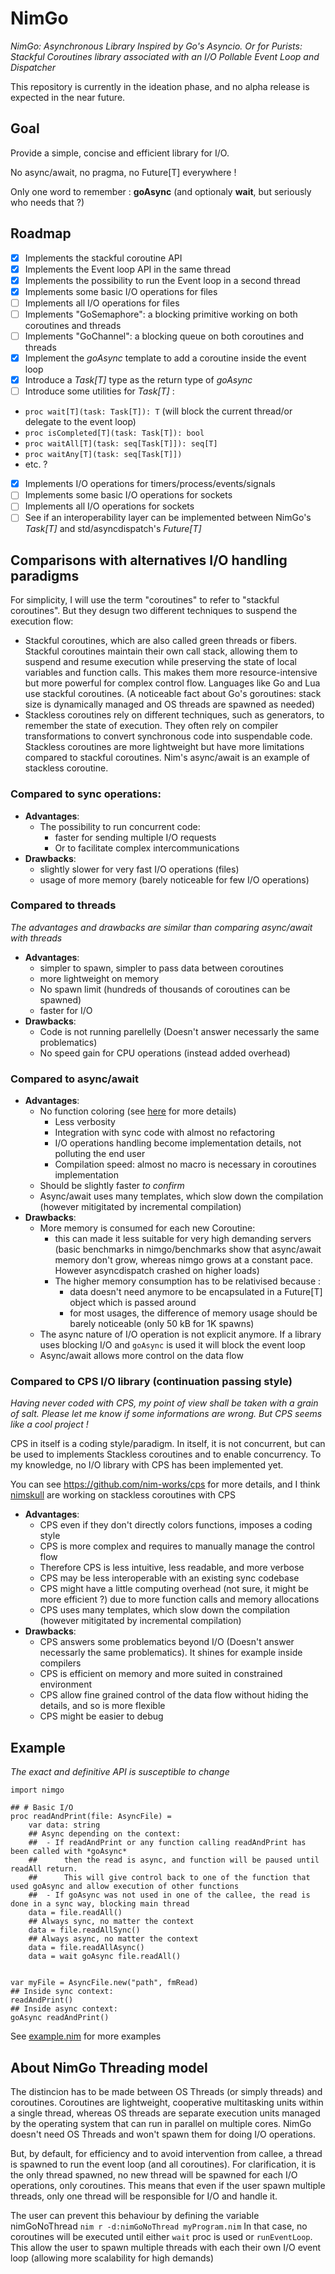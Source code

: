 # NimGo

_NimGo: Asynchronous Library Inspired by Go's Asyncio. Or for Purists: Stackful Coroutines library associated with an I/O Pollable Event Loop and Dispatcher_

This repository is currently in the ideation phase, and no alpha release is expected in the near future.

## Goal
Provide a simple, concise and efficient library for I/O.

No async/await, no pragma, no Future[T] everywhere !

Only one word to remember : **goAsync** (and optionaly **wait**, but seriously who needs that ?)

## Roadmap

- [X] Implements the stackful coroutine API
- [X] Implements the Event loop API in the same thread
- [X] Implements the possibility to run the Event loop in a second thread
- [X] Implements some basic I/O operations for files
- [ ] Implements all I/O operations for files
- [ ] Implements "GoSemaphore": a blocking primitive working on both coroutines and threads
- [ ] Implements "GoChannel": a blocking queue on both coroutines and threads
- [X] Implement the *goAsync* template to add a coroutine inside the event loop
- [X] Introduce a *Task[T]* type as the return type of *goAsync*
- [ ] Introduce some utilities for *Task[T]* :
 - `proc wait[T](task: Task[T]): T` (will block the current thread/or delegate to the event loop)
 - `proc isCompleted[T](task: Task[T]): bool`
 - `proc waitAll[T](task: seq[Task[T]]): seq[T]`
 - `proc waitAny[T](task: seq[Task[T]])`
 - etc. ?
- [X] Implements I/O operations for timers/process/events/signals
- [ ] Implements some basic I/O operations for sockets
- [ ] Implements all I/O operations for sockets
- [ ] See if an interoperability layer can be implemented between NimGo's *Task[T]* and std/asyncdispatch's *Future[T]*

## Comparisons with alternatives I/O handling paradigms

For simplicity, I will use the term "coroutines" to refer to "stackful coroutines". But they desugn two different techniques to suspend the execution flow:
- Stackful coroutines, which are also called green threads or fibers. Stackful coroutines maintain their own call stack, allowing them to suspend and resume execution while preserving the state of local variables and function calls. This makes them more resource-intensive but more powerful for complex control flow. Languages like Go and Lua use stackful coroutines. (A noticeable fact about Go's goroutines: stack size is dynamically managed and OS threads are spawned as needed)
- Stackless coroutines rely on different techniques, such as generators, to remember the state of execution. They often rely on compiler transformations to convert synchronous code into suspendable code. Stackless coroutines are more lightweight but have more limitations compared to stackful coroutines. Nim's async/await is an example of stackless coroutine.


### Compared to sync operations:

- **Advantages**:
  - The possibility to run concurrent code:
    - faster for sending multiple I/O requests
    - Or to facilitate complex intercommunications
- **Drawbacks**:
  - slightly slower for very fast I/O operations (files)
  - usage of more memory (barely noticeable for few I/O operations)

### Compared to threads
_The advantages and drawbacks are similar than comparing async/await with threads_

- **Advantages**:
  - simpler to spawn, simpler to pass data between coroutines
  - more lightweight on memory
  - No spawn limit (hundreds of thousands of coroutines can be spawned)
  - faster for I/O
- **Drawbacks**:
  - Code is not running parellelly (Doesn't answer necessarly the same problematics)
  - No speed gain for CPU operations (instead added overhead)

### Compared to async/await

- **Advantages**:
  - No function coloring (see [here](https://journal.stuffwithstuff.com/2015/02/01/what-color-is-your-function/) for more details)
    - Less verbosity
    - Integration with sync code with almost no refactoring
    - I/O operations handling become implementation details, not polluting the end user
    - Compilation speed: almost no macro is necessary in coroutines implementation
  - Should be slightly faster _to confirm_
  - Async/await uses many templates, which slow down the compilation (however mitigitated by incremental compilation)
- **Drawbacks**:
    - More memory is consumed for each new Coroutine:
        - this can made it less suitable for very high demanding servers (basic benchmarks in nimgo/benchmarks show that async/await memory don't grow, whereas nimgo grows at a constant pace. However asyncdispatch crashed on higher loads)
        - The higher memory consumption has to be relativised because :
            - data doesn't need anymore to be encapsulated in a Future[T] object which is passed around
            - for most usages, the difference of memory usage should be barely noticeable (only 50 kB for 1K spawns)
    - The async nature of I/O operation is not explicit anymore. If a library uses blocking I/O and `goAsync` is used it will block the event loop
    - Async/await allows more control on the data flow

### Compared to CPS I/O library (continuation passing style)

_Having never coded with CPS, my point of view shall be taken with a grain of salt. Please let me know if some informations are wrong. But CPS seems like a cool project !_

CPS in itself is a coding style/paradigm. In itself, it is not concurrent, but can be used to implements Stackless coroutines and to enable concurrency. To my knowledge, no I/O library with CPS has been implemented yet.

You can see https://github.com/nim-works/cps for more details, and I think [nimskull](https://github.com/nim-works/nimskull/pull/1249) are working on stackless coroutines with CPS 


- **Advantages**:
  - CPS even if they don't directly colors functions, imposes a coding style
  - CPS is more complex and requires to manually manage the control flow
  - Therefore CPS is less intuitive, less readable, and more verbose
  - CPS may be less interoperable with an existing sync codebase
  - CPS might have a little computing overhead (not sure, it might be more efficient ?) due to more function calls and memory allocations
  - CPS uses many templates, which slow down the compilation (however mitigitated by incremental compilation)
- **Drawbacks**:
  - CPS answers some problematics beyond I/O (Doesn't answer necessarly the same problematics). It shines for example inside compilers
  - CPS is efficient on memory and more suited in constrained environment
  - CPS allow fine grained control of the data flow without hiding the details, and so is more flexible
  - CPS might be easier to debug


## Example
_The exact and definitive API is susceptible to change_
```
import nimgo

## # Basic I/O
proc readAndPrint(file: AsyncFile) =
    var data: string
    ## Async depending on the context:
    ##  - If readAndPrint or any function calling readAndPrint has been called with *goAsync*
    ##      then the read is async, and function will be paused until readAll return.
    ##      This will give control back to one of the function that used goAsync and allow execution of other functions
    ##  - If goAsync was not used in one of the callee, the read is done in a sync way, blocking main thread
    data = file.readAll()
    ## Always sync, no matter the context
    data = file.readAllSync()
    ## Always async, no matter the context
    data = file.readAllAsync()
    data = wait goAsync file.readAll()


var myFile = AsyncFile.new("path", fmRead)
## Inside sync context:
readAndPrint()
## Inside async context:
goAsync readAndPrint()
```

See [example.nim](https://github.com/Alogani/nimgo/tree/main/example.nim) for more examples

## About NimGo Threading model

The distincion has to be made between OS Threads (or simply threads) and coroutines. Coroutines are lightweight, cooperative multitasking units within a single thread, whereas OS threads are separate execution units managed by the operating system that can run in parallel on multiple cores.
NimGo doesn't need OS Threads and won't spawn them for doing I/O operations.

But, by default, for efficiency and to avoid intervention from callee, a thread is spawned to run the event loop (and all coroutines). For clarification, it is the only thread spawned, no new thread will be spawned for each I/O operations, only coroutines.
This means that even if the user spawn multiple threads, only one thread will be responsible for I/O and handle it.

The user can prevent this behaviour by defining the variable nimGoNoThread `nim r -d:nimGoNoThread myProgram.nim`
In that case, no coroutines will be executed until either `wait` proc is used or `runEventLoop`.
This allow the user to spawn multiple threads with each their own I/O event loop (allowing more scalability for high demands)
